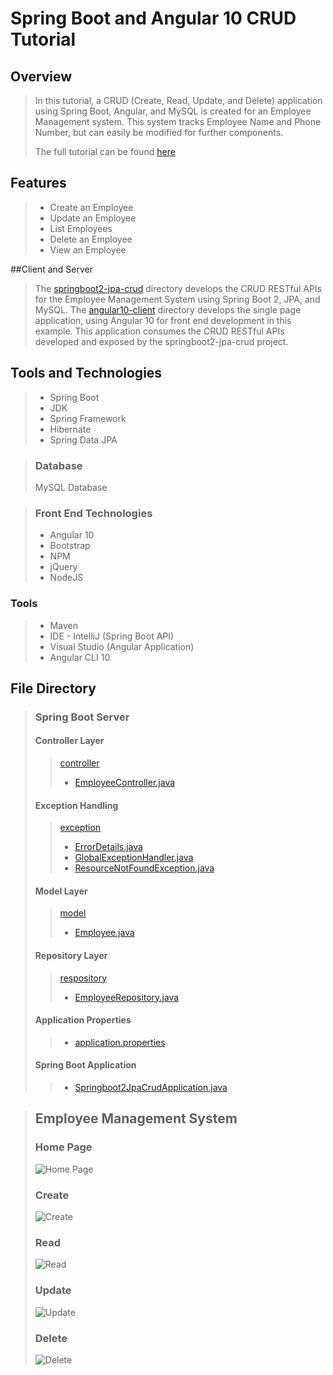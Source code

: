 # Spring Boot and Angular 10 CRUD Tutorial 

 ## Overview 
> In this tutorial, a CRUD (Create, Read, Update, and Delete) application using Spring Boot, Angular, and MySQL is created for an Employee Management system. 
> This system tracks Employee Name and Phone Number, but can easily be modified for further components. 
> 
> The full tutorial can be found [here](./AngularSpringBootTraining.pdf)

## Features 
> * Create an Employee 
> * Update an Employee 
> * List Employees 
> * Delete an Employee 
> * View an Employee

##Client and Server 
> The [springboot2-jpa-crud](./springboot2-jpa-crud) directory develops the CRUD RESTful APIs for the Employee Management System using Spring Boot 2, JPA, and MySQL. 
> The [angular10-client](./angular10-springboot-client) directory develops the single page application, using Angular 10 for front end development in this example. This application consumes the CRUD RESTful APIs developed and exposed by the springboot2-jpa-crud project. 


## Tools and Technologies 
> * Spring Boot 
> * JDK 
> * Spring Framework 
> * Hibernate
> * Spring Data JPA

> ### Database 
> MySQL Database 

> ### Front End Technologies 
> * Angular 10
> * Bootstrap 
> * NPM 
> * jQuery 
> * NodeJS

### Tools
> * Maven 
> * IDE - IntelliJ (Spring Boot API)
> * Visual Studio (Angular Application)
> * Angular CLI 10 


## File Directory 
> ### Spring Boot Server
> #### Controller Layer 
>>[controller](../SpringBoot-CRUD/springboot2-jpa-crud/src/main/java/net/guides/springboot2/springboot2jpacrud/controller)
>> * [EmployeeController.java](../SpringBoot-CRUD/springboot2-jpa-crud/src/main/java/net/guides/springboot2/springboot2jpacrud/controller/EmployeeController.java)
>
> #### Exception Handling 
>>[exception](../SpringBoot-CRUD/springboot2-jpa-crud/src/main/java/net/guides/springboot2/springboot2jpacrud/exception)
>> * [ErrorDetails.java](../SpringBoot-CRUD/springboot2-jpa-crud/src/main/java/net/guides/springboot2/springboot2jpacrud/exception/ErrorDetails.java)
>> * [GlobalExceptionHandler.java](../SpringBoot-CRUD/springboot2-jpa-crud/src/main/java/net/guides/springboot2/springboot2jpacrud/exception/GlobalExceptionHandler.java)
>> * [ResourceNotFoundException.java](../SpringBoot-CRUD/springboot2-jpa-crud/src/main/java/net/guides/springboot2/springboot2jpacrud/exception/ResourceNotFoundException.java) 
>
> #### Model Layer
>>[model](../SpringBoot-CRUD/springboot2-jpa-crud/src/main/java/net/guides/springboot2/springboot2jpacrud/model)
>> * [Employee.java](../SpringBoot-CRUD/springboot2-jpa-crud/src/main/java/net/guides/springboot2/springboot2jpacrud/model/employee.java)
>
> #### Repository Layer 
>>[respository](../SpringBoot-CRUD/springboot2-jpa-crud/src/main/java/net/guides/springboot2/springboot2jpacrud/repository)
>> * [EmployeeRepository.java](../SpringBoot-CRUD/springboot2-jpa-crud/src/main/java/net/guides/springboot2/springboot2jpacrud/repository/EmployeeRepository.java)
>
> #### Application Properties 
>> * [application.properties](../SpringBoot-CRUD/springboot2-jpa-crud/src/resources/application.properties)
> 
> #### Spring Boot Application 
>> * [Springboot2JpaCrudApplication.java](../SpringBoot-CRUD/springboot2-jpa-crud/src/main/java/net/guides/springboot2/springboot2jpacrud/Springboot2JpacrudApplication.java)

> ## Employee Management System 
> ### Home Page
> ![Home Page](../SpringBoot-CRUD/img/home.png)
> ### Create
> ![Create](../SpringBoot-CRUD/img/create.png)
> ### Read
> ![Read](../SpringBoot-CRUD/img/read.png)
> ### Update
> ![Update](../SpringBoot-CRUD/img/update.png)
> ### Delete
> ![Delete](../SpringBoot-CRUD/img/delete.png)
